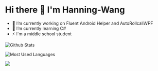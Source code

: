 # Hi there 👋 I'm Hanning-Wang

- 🔭 I’m currently working on Fluent Android Helper and AutoRollcallWPF
- 🌱 I’m currently learning C#
- ⚡ I'm a middle school student

![Github Stats](https://github-readme-stats.vercel.app/api?username=hanning-wang&show_icons=true&theme=Gradient&count_private=true)

![Most Used Languages](https://github-readme-stats.vercel.app/api/top-langs/?username=hanning-wang&theme=Gradient)

<a href="https://github.com/hanning-wang/AutoRollcallWpf">
  <img align="center" src="https://github-readme-stats.vercel.app/api/pin/?username=hanning-wang&repo=AutoRollcallWpf" />
</a>


